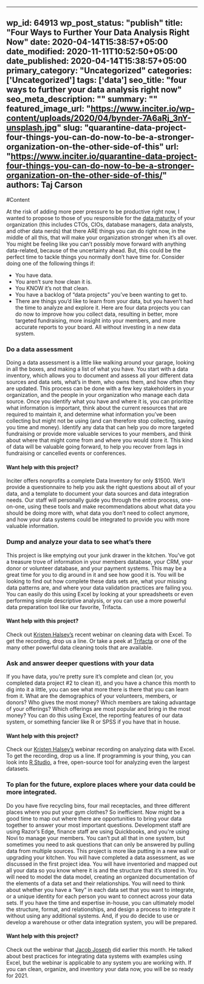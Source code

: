 
---
wp_id: 64913
wp_post_status: "publish" 
title: "Four Ways to Further Your Data Analysis Right Now"
date: 2020-04-14T15:38:57+05:00
date_modified: 2020-11-11T10:52:50+05:00
date_published: 2020-04-14T15:38:57+05:00
primary_category: "Uncategorized"
categories: ['Uncategorized'] 
tags: ['data']
seo_title: "four ways to further your data analysis right now"
seo_meta_description: ""
summary: ""
featured_image_url: "https://www.inciter.io/wp-content/uploads/2020/04/bynder-7A6aRj_3nY-unsplash.jpg"
slug: "quarantine-data-project-four-things-you-can-do-now-to-be-a-stronger-organization-on-the-other-side-of-this"
url: "https://www.inciter.io/quarantine-data-project-four-things-you-can-do-now-to-be-a-stronger-organization-on-the-other-side-of-this/"
authors: Taj Carson
---

#Content



At the risk of adding more peer pressure to be productive right now, I wanted to propose to those of you responsible for the [data maturity](https://www.inciter.io/data-maturity-part-i/) of your organization (this includes CTOs, CIOs, database managers, data analysts, and other data nerds) that there ARE things you can do right now, in the middle of all this, that will make your organization stronger when it’s all over. You might be feeling like you can’t possibly move forward with anything data-related, because of the uncertainty ahead. But, this could be the perfect time to tackle things you normally don’t have time for. 
Consider doing one of the following things if:  
*   You have data.
*    You aren’t sure how clean it is.
*    You KNOW it’s not that clean.
*    You have a backlog of “data projects” you’ve been wanting to get to.
*    There are things you’d like to learn from your data, but you haven’t had the time to analyze and explore it. 
Here are four data projects you can do now to improve how you collect data, resulting in better, more targeted fundraising, more insight into your members, and more accurate reports to your board. All without investing in a new data system.
### Do a data assessment
Doing a data assessment is a little like walking around your garage, looking in all the boxes, and making a list of what you have. You start with a data inventory, which allows you to document and assess all your different data sources and data sets, what’s in them, who owns them, and how often they are updated. This process can be done with a few key stakeholders in your organization, and the people in your organization who manage each data source. 
Once you identify what you have and where it is, you can prioritize what information is important, think about the current resources that are required to maintain it, and determine what information you’ve been collecting but might not be using (and can therefore stop collecting, saving you time and money). Identify any data that can help you do more targeted fundraising or provide more valuable services to your members, and think about where that might come from and where you would store it. This kind of data will be valuable going forward, to help you recover from lags in fundraising or cancelled events or conferences. 
#### Want help with this project?
Inciter offers nonprofits a complete Data Inventory for only $1500. We’ll provide a questionnaire to help you ask the right questions about all of your data, and a template to document your data sources and data integration needs. Our staff will personally guide you through the entire process, one-on-one, using these tools and make recommendations about what data you should be doing more with, what data you don’t need to collect anymore, and how your data systems could be integrated to provide you with more valuable information. 
### Dump and analyze your data to see what’s there
This project is like emptying out your junk drawer in the kitchen. You’ve got a treasure trove of information in your members database, your CRM, your donor or volunteer database, and your payment systems. This may be a great time for you to dig around in it and see how good it is. 
You will be looking to find out how complete these data sets are, what your missing data patterns are, and where your data validation practices are failing you. You can easily do this using Excel by looking at your spreadsheets or even performing simple descriptive analysis, or you can use a more powerful data preparation tool like our favorite, Trifacta. 
#### Want help with this project?
Check out [Kristen Halsey’s](https://www.linkedin.com/in/kristen-halsey-m-s-418039115/) recent webinar on cleaning data with Excel. To get the recording, drop us a line. Or take a peek at [Trifacta](https://www.trifacta.com/) or one of the many other powerful data cleaning tools that are available.
### Ask and answer deeper questions with your data
If you have data, you’re pretty sure it’s complete and clean (or, you completed data project \#2 to clean it), and you have a chance this month to dig into it a little, you can see what more there is there that you can learn from it. 
What are the demographics of your volunteers, members, or donors? Who gives the most money? Which members are taking advantage of your offerings? Which offerings are most popular and bring in the most money? You can do this using Excel, the reporting features of our data system, or something fancier like R or SPSS if you have that in house. 

#### Want help with this project?
Check our [Kristen Halsey’s](https://www.linkedin.com/in/kristen-halsey-m-s-418039115/) webinar recording on analyzing data with Excel. To get the recording, drop us a line. If programming is your thing, you can look into [R Studio](https://rstudio.com/), a free, open-source tool for analyzing even the largest datasets. 
### To plan for the future, explore places where your data could be more integrated. 
Do you have five recycling bins, four mail receptacles, and three different places where you put your gym clothes? So inefficient. Now might be a good time to map out where there are opportunities to bring your data together to answer your most important questions. Development staff are using Razor’s Edge, finance staff are using Quickbooks, and you're using Novi to manage your members. You can’t put all that in one system, but sometimes you need to ask questions that can only be answered by pulling data from multiple sources. 
This project is more like putting in a new wall or upgrading your kitchen. You will have completed a data assessment, as we discussed in the first project idea. You will have inventoried and mapped out all your data so you know where it is and the structure that it’s stored in. You will need to model the data model, creating an organized documentation of the elements of a data set and their relationships. You will need to think about whether you have a “key” in each data set that you want to integrate, or a unique identity for each person you want to connect across your data sets. 
If you have the time and expertise in-house, you can ultimately model the structure, format, and relationships, and design a process to integrate it without using any additional systems. And, if you do decide to use or develop a warehouse or other data integration system, you will be prepared. 
#### Want help with this project?
Check out the webinar that [Jacob Joseph](https://www.linkedin.com/in/jacobsjjoseph/) did earlier this month. He talked about best practices for integrating data systems with examples using Excel, but the webinar is applicable to any system you are working with. 
If you can clean, organize, and inventory your data now, you will be so ready for 2021. 


